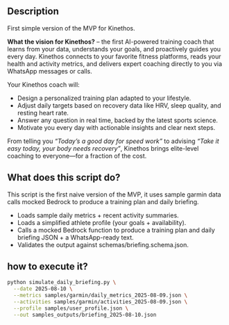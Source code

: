## Description
First simple version of the MVP for Kinethos.

**What the vision for Kinethos?** – the first AI-powered training coach that learns from your data, understands your goals, and proactively guides you every day. Kinethos connects to your favorite fitness platforms, reads your health and activity metrics, and delivers expert coaching directly to you via WhatsApp messages or calls.

Your Kinethos coach will:
- Design a personalized training plan adapted to your lifestyle.
- Adjust daily targets based on recovery data like HRV, sleep quality, and resting heart rate.
- Answer any question in real time, backed by the latest sports science.
- Motivate you every day with actionable insights and clear next steps.

From telling you _“Today’s a good day for speed work”_ to advising _“Take it easy today, your body needs recovery”_, Kinethos brings elite-level coaching to everyone—for a fraction of the cost.

## What does this script do?
This script is the first naive version of the MVP, it uses sample garmin data calls mocked Bedrock to produce a training plan and daily briefing.
- Loads sample daily metrics + recent activity summaries.
- Loads a simplified athlete profile (your goals + availability).
- Calls a mocked Bedrock function to produce a training plan and daily briefing JSON + a WhatsApp-ready text.
- Validates the output against schemas/briefing.schema.json.

## how to execute it?
```zsh
python simulate_daily_briefing.py \
  --date 2025-08-10 \
  --metrics samples/garmin/daily_metrics_2025-08-09.json \
  --activities samples/garmin/activities_2025-08-09.json \
  --profile samples/user_profile.json \
  --out samples_outputs/briefing_2025-08-10.json
```